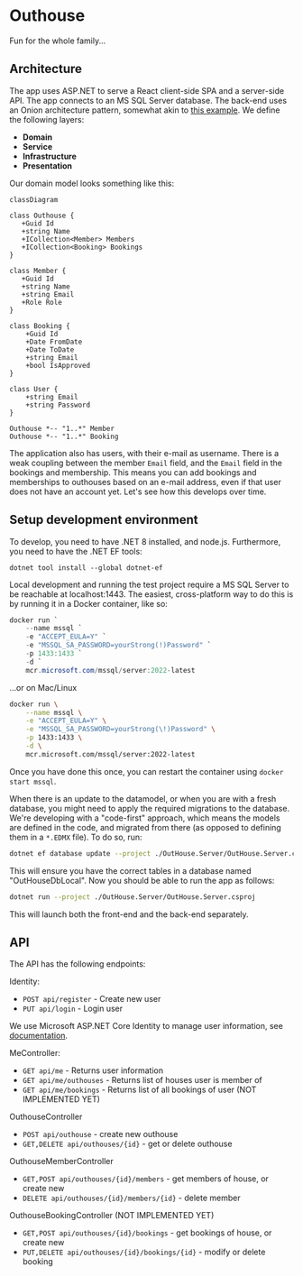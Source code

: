 # Outhouse

Fun for the whole family...

## Architecture

The app uses ASP.NET to serve a React client-side SPA and a server-side API. The app connects to an MS SQL Server database. The back-end uses an Onion architecture pattern, somewhat akin to [this example](https://code-maze.com/onion-architecture-in-aspnetcore/). We define the following layers: 

- **Domain**
- **Service**
- **Infrastructure**
- **Presentation**

Our domain model looks something like this: 

```mermaid 
classDiagram

class Outhouse {
   +Guid Id
   +string Name 
   +ICollection<Member> Members
   +ICollection<Booking> Bookings
}

class Member {
   +Guid Id 
   +string Name 
   +string Email
   +Role Role
}

class Booking {
    +Guid Id
    +Date FromDate
    +Date ToDate
    +string Email
    +bool IsApproved
}

class User {
    +string Email
    +string Password
}

Outhouse *-- "1..*" Member
Outhouse *-- "1..*" Booking
```

The application also has users, with their e-mail as username. There is a weak coupling between the member `Email` field, and the `Email` field in the bookings and membership. This means you can add bookings and memberships to outhouses based on an e-mail address, even if that user does not have an account yet. Let's see how this develops over time.

## Setup development environment

To develop, you need to have .NET 8 installed, and node.js. Furthermore, you need to have the .NET EF tools:

```
dotnet tool install --global dotnet-ef
```

Local development and running the test project require a MS SQL Server to be reachable at localhost:1443. The easiest, cross-platform way to do this is by running it in a Docker container, like so:

```PowerShell
docker run `
    --name mssql `
    -e "ACCEPT_EULA=Y" `
    -e "MSSQL_SA_PASSWORD=yourStrong(!)Password" `
    -p 1433:1433 `
    -d `
    mcr.microsoft.com/mssql/server:2022-latest
```

...or on Mac/Linux

```sh
docker run \
    --name mssql \
    -e "ACCEPT_EULA=Y" \
    -e "MSSQL_SA_PASSWORD=yourStrong(\!)Password" \
    -p 1433:1433 \
    -d \
    mcr.microsoft.com/mssql/server:2022-latest
```

Once you have done this once, you can restart the container using `docker start mssql`.

When there is an update to the datamodel, or when you are with a fresh database, you might need to apply the required migrations to the database. We're developing with a "code-first" approach, which means the models are defined in the code, and migrated from there (as opposed to defining them in a `*.EDMX` file). To do so, run:

```sh
dotnet ef database update --project ./OutHouse.Server/OutHouse.Server.csproj
```

This will ensure you have the correct tables in a database named "OutHouseDbLocal". Now you should be able to run the app as follows:

```sh
dotnet run --project ./OutHouse.Server/OutHouse.Server.csproj
```

This will launch both the front-end and the back-end separately.

## API 

The API has the following endpoints: 

Identity: 
- `POST api/register` - Create new user
- `PUT api/login` - Login user 

We use Microsoft ASP.NET Core Identity to manage user information, see [documentation](https://learn.microsoft.com/en-us/aspnet/core/security/authentication/identity-api-authorization?view=aspnetcore-8.0).

MeController: 
- `GET api/me` - Returns user information
- `GET api/me/outhouses` - Returns list of houses user is member of
- `GET api/me/bookings` - Returns list of all bookings of user (NOT IMPLEMENTED YET)

OuthouseController
- `POST api/outhouse` - create new outhouse
- `GET,DELETE api/outhouses/{id}` - get or delete outhouse

OuthouseMemberController
- `GET,POST api/outhouses/{id}/members` - get members of house, or create new
- `DELETE api/outhouses/{id}/members/{id}` - delete member

OuthouseBookingController (NOT IMPLEMENTED YET)
- `GET,POST api/outhouses/{id}/bookings` - get bookings of house, or create new
- `PUT,DELETE api/outhouses/{id}/bookings/{id}` - modify or delete booking
